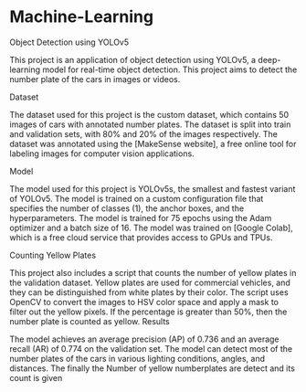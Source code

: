 # Machine-Learning

Object Detection using YOLOv5 

This project is an application of object detection using YOLOv5, a deep-learning model for real-time object detection.
This project aims to detect the number plate of the cars in images or videos. 

Dataset 

The dataset used for this project is the custom dataset, which contains 50 images of cars with annotated number plates. The dataset is split into train and validation sets, with 80% and 20% of the images respectively. The dataset was annotated using the [MakeSense website], a free online tool for labeling images for computer vision applications. 

Model 

The model used for this project is YOLOv5s, the smallest and fastest variant of YOLOv5.
The model is trained on a custom configuration file that specifies the number of classes (1), the anchor boxes, and the hyperparameters.
The model is trained for 75 epochs using the Adam optimizer and a batch size of 16.
The model was trained on [Google Colab], which is a free cloud service that provides access to GPUs and TPUs. 

Counting Yellow Plates 

This project also includes a script that counts the number of yellow plates in the validation dataset. Yellow plates are used for commercial vehicles, and they can be distinguished from white plates by their color. The script uses OpenCV to convert the images to HSV color space and apply a mask to filter out the yellow pixels. If the percentage is greater than 50%, then the number plate is counted as yellow. 
Results 

The model achieves an average precision (AP) of 0.736 and an average recall (AR) of 0.774  on the validation set.
The model can detect most of the number plates of the cars in various lighting conditions, angles, and distances. 
The finally the Number of yellow numberplates are detect and its count is given  
